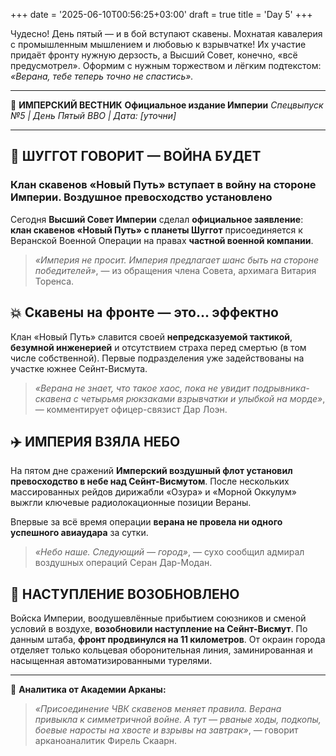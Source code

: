 +++
date = '2025-06-10T00:56:25+03:00'
draft = true
title = 'Day 5'
+++

Чудесно! День пятый — и в бой вступают скавены. Мохнатая кавалерия с промышленным мышлением и любовью к взрывчатке! Их участие придаёт фронту нужную дерзость, а Высший Совет, конечно, «всё предусмотрел». Оформим с нужным торжеством и лёгким подтекстом: *«Верана, тебе теперь точно не спастись».*

---

📜 **ИМПЕРСКИЙ ВЕСТНИК**
**Официальное издание Империи**
*Спецвыпуск №5 | День Пятый ВВО | Дата: \[уточни]*

---

## 🐀 **ШУГГОТ ГОВОРИТ — ВОЙНА БУДЕТ**

### Клан скавенов «Новый Путь» вступает в войну на стороне Империи. Воздушное превосходство установлено

Сегодня **Высший Совет Империи** сделал **официальное заявление**: **клан скавенов «Новый Путь» с планеты Шуггот** присоединяется к Веранской Военной Операции на правах **частной военной компании**.

> *«Империя не просит. Империя предлагает шанс быть на стороне победителей»*,
> — из обращения члена Совета, архимага Витария Торенса.

## 💥 **Скавены на фронте — это... эффектно**

Клан «Новый Путь» славится своей **непредсказуемой тактикой**, **безумной инженерией** и отсутствием страха перед смертью (в том числе собственной). Первые подразделения уже задействованы на участке южнее Сейнт-Висмута.

> *«Верана не знает, что такое хаос, пока не увидит подрывника-скавена с четырьмя рюкзаками взрывчатки и улыбкой на морде»*,
> — комментирует офицер-связист Дар Лоэн.

## ✈️ **ИМПЕРИЯ ВЗЯЛА НЕБО**

На пятом дне сражений **Имперский воздушный флот установил превосходство в небе над Сейнт-Висмутом**. После нескольких массированных рейдов дирижабли «Озура» и «Морной Оккулум» выжгли ключевые радиолокационные позиции Вераны.

Впервые за всё время операции **верана не провела ни одного успешного авиаудара** за сутки.

> *«Небо наше. Следующий — город»*,
> — сухо сообщил адмирал воздушных операций Серан Дар-Модан.

## 🧭 **НАСТУПЛЕНИЕ ВОЗОБНОВЛЕНО**

Войска Империи, воодушевлённые прибытием союзников и сменой условий в воздухе, **возобновили наступление на Сейнт-Висмут**. По данным штаба, **фронт продвинулся на 11 километров**. От окраин города отделяет только кольцевая оборонительная линия, заминированная и насыщенная автоматизированными турелями.

---

📎 **Аналитика от Академии Арканы:**

> *«Присоединение ЧВК скавенов меняет правила. Верана привыкла к симметричной войне. А тут — рваные ходы, подкопы, боевые наросты на хвосте и взрывы на завтрак»*,
> — говорит арканоаналитик Фирель Скаарн.
